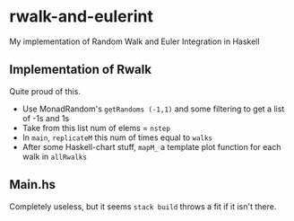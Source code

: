 # rwalk-and-eulerint

My implementation of Random Walk and Euler Integration in Haskell

## Implementation of Rwalk
Quite proud of this.
- Use MonadRandom's `getRandoms (-1,1)` and some filtering to get a list of -1s and 1s
- Take from this list num of elems = `nstep`
- In `main`, `replicateM` this num of times equal to `walks`
- After some Haskell-chart stuff, `mapM_` a template plot function for each walk in `allRwalks`

## Main.hs
Completely useless, but it seems `stack build` throws a fit if it isn't there.
